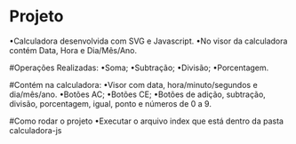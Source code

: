 # Projeto
•Calculadora desenvolvida com SVG e Javascript.
•No visor da calculadora contém Data, Hora e Dia/Mês/Ano.

#Operações Realizadas:
•Soma;
•Subtração;
•Divisão;
•Porcentagem.

#Contém na calculadora:
•Visor com data, hora/minuto/segundos e dia/mês/ano.
•Botões AC;
•Botões CE;
•Botões de adição, subtração, divisão, porcentagem, igual, ponto e  números de 0 a 9.

#Como rodar o projeto
•Executar o arquivo index que está dentro da pasta calculadora-js
